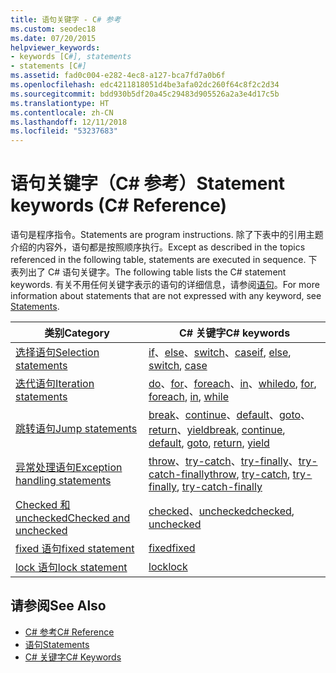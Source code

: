 ```yaml
---
title: 语句关键字 - C# 参考
ms.custom: seodec18
ms.date: 07/20/2015
helpviewer_keywords:
- keywords [C#], statements
- statements [C#]
ms.assetid: fad0c004-e282-4ec8-a127-bca7fd7a0b6f
ms.openlocfilehash: edc4211818051d4be3afa02dc260f64c8f2c2d34
ms.sourcegitcommit: bdd930b5df20a45c29483d905526a2a3e4d17c5b
ms.translationtype: HT
ms.contentlocale: zh-CN
ms.lasthandoff: 12/11/2018
ms.locfileid: "53237683"
---
```

# <a name="statement-keywords-c-reference"></a><span data-ttu-id="3b7c2-102">语句关键字（C# 参考）</span><span class="sxs-lookup"><span data-stu-id="3b7c2-102">Statement keywords (C# Reference)</span></span>

<span data-ttu-id="3b7c2-103">语句是程序指令。</span><span class="sxs-lookup"><span data-stu-id="3b7c2-103">Statements are program instructions.</span></span> <span data-ttu-id="3b7c2-104">除了下表中的引用主题介绍的内容外，语句都是按照顺序执行。</span><span class="sxs-lookup"><span data-stu-id="3b7c2-104">Except as described in the topics referenced in the following table, statements are executed in sequence.</span></span> <span data-ttu-id="3b7c2-105">下表列出了 C# 语句关键字。</span><span class="sxs-lookup"><span data-stu-id="3b7c2-105">The following table lists the C# statement keywords.</span></span> <span data-ttu-id="3b7c2-106">有关不用任何关键字表示的语句的详细信息，请参阅[语句](../../programming-guide/statements-expressions-operators/statements.md)。</span><span class="sxs-lookup"><span data-stu-id="3b7c2-106">For more information about statements that are not expressed with any keyword, see [Statements](../../programming-guide/statements-expressions-operators/statements.md).</span></span>

|<span data-ttu-id="3b7c2-107">类别</span><span class="sxs-lookup"><span data-stu-id="3b7c2-107">Category</span></span>|<span data-ttu-id="3b7c2-108">C# 关键字</span><span class="sxs-lookup"><span data-stu-id="3b7c2-108">C# keywords</span></span>|
|--------------|------------------|
|[<span data-ttu-id="3b7c2-109">选择语句</span><span class="sxs-lookup"><span data-stu-id="3b7c2-109">Selection statements</span></span>](selection-statements.md)|<span data-ttu-id="3b7c2-110">[if](if-else.md)、[else](if-else.md)、[switch](switch.md)、[case](switch.md)</span><span class="sxs-lookup"><span data-stu-id="3b7c2-110">[if](if-else.md), [else](if-else.md), [switch](switch.md), [case](switch.md)</span></span>|
|[<span data-ttu-id="3b7c2-111">迭代语句</span><span class="sxs-lookup"><span data-stu-id="3b7c2-111">Iteration statements</span></span>](iteration-statements.md)|<span data-ttu-id="3b7c2-112">[do](do.md)、[for](for.md)、[foreach](foreach-in.md)、[in](foreach-in.md)、[while](while.md)</span><span class="sxs-lookup"><span data-stu-id="3b7c2-112">[do](do.md), [for](for.md), [foreach](foreach-in.md), [in](foreach-in.md), [while](while.md)</span></span>|
|[<span data-ttu-id="3b7c2-113">跳转语句</span><span class="sxs-lookup"><span data-stu-id="3b7c2-113">Jump statements</span></span>](jump-statements.md)|<span data-ttu-id="3b7c2-114">[break](break.md)、[continue](continue.md)、[default](switch.md)、[goto](goto.md)、[return](return.md)、[yield](yield.md)</span><span class="sxs-lookup"><span data-stu-id="3b7c2-114">[break](break.md), [continue](continue.md), [default](switch.md), [goto](goto.md), [return](return.md), [yield](yield.md)</span></span>|
|[<span data-ttu-id="3b7c2-115">异常处理语句</span><span class="sxs-lookup"><span data-stu-id="3b7c2-115">Exception handling statements</span></span>](exception-handling-statements.md)|<span data-ttu-id="3b7c2-116">[throw](throw.md)、[try-catch](try-catch.md)、[try-finally](try-finally.md)、[try-catch-finally](try-catch-finally.md)</span><span class="sxs-lookup"><span data-stu-id="3b7c2-116">[throw](throw.md), [try-catch](try-catch.md), [try-finally](try-finally.md), [try-catch-finally](try-catch-finally.md)</span></span>|
|[<span data-ttu-id="3b7c2-117">Checked 和 unchecked</span><span class="sxs-lookup"><span data-stu-id="3b7c2-117">Checked and unchecked</span></span>](checked-and-unchecked.md)|<span data-ttu-id="3b7c2-118">[checked](checked.md)、[unchecked](unchecked.md)</span><span class="sxs-lookup"><span data-stu-id="3b7c2-118">[checked](checked.md), [unchecked](unchecked.md)</span></span>|
[<span data-ttu-id="3b7c2-119">fixed 语句</span><span class="sxs-lookup"><span data-stu-id="3b7c2-119">fixed statement</span></span>](fixed-statement.md)|[<span data-ttu-id="3b7c2-120">fixed</span><span class="sxs-lookup"><span data-stu-id="3b7c2-120">fixed</span></span>](fixed-statement.md)|
|[<span data-ttu-id="3b7c2-121">lock 语句</span><span class="sxs-lookup"><span data-stu-id="3b7c2-121">lock statement</span></span>](lock-statement.md)|[<span data-ttu-id="3b7c2-122">lock</span><span class="sxs-lookup"><span data-stu-id="3b7c2-122">lock</span></span>](lock-statement.md)|

## <a name="see-also"></a><span data-ttu-id="3b7c2-123">请参阅</span><span class="sxs-lookup"><span data-stu-id="3b7c2-123">See Also</span></span>

- [<span data-ttu-id="3b7c2-124">C# 参考</span><span class="sxs-lookup"><span data-stu-id="3b7c2-124">C# Reference</span></span>](../index.md)
- [<span data-ttu-id="3b7c2-125">语句</span><span class="sxs-lookup"><span data-stu-id="3b7c2-125">Statements</span></span>](../../programming-guide/statements-expressions-operators/statements.md)
- [<span data-ttu-id="3b7c2-126">C# 关键字</span><span class="sxs-lookup"><span data-stu-id="3b7c2-126">C# Keywords</span></span>](index.md)